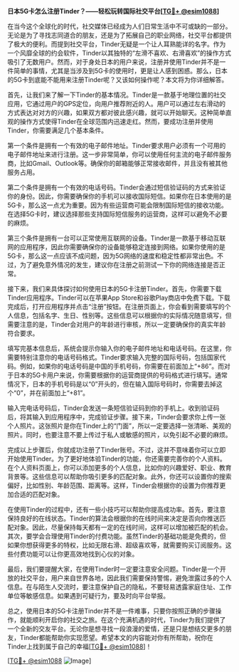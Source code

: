 **日本5G卡怎么注册Tinder？——轻松玩转国际社交平台[[TG💪+ @esim1088](https://t.me/s/esim1088)]**

在当今这个全球化的时代，社交媒体已经成为人们日常生活中不可或缺的一部分。无论是为了寻找志同道合的朋友，还是为了拓展自己的职业网络，社交平台都提供了极大的便利。而提到社交平台，Tinder无疑是一个让人耳熟能详的名字。作为一个风靡全球的约会软件，Tinder以其独特的“左滑不喜欢、右滑喜欢”的操作方式吸引了无数用户。然而，对于身处日本的用户来说，注册并使用Tinder并不是一件简单的事情，尤其是当涉及到5G卡的使用时，更是让人感到困惑。那么，日本的5G卡到底能不能用来注册Tinder呢？又该如何操作呢？本文将为你详细解答。

首先，让我们来了解一下Tinder的基本情况。Tinder是一款基于地理位置的社交应用，它通过用户的GPS定位，向用户推荐附近的人。用户可以通过左右滑动的方式表达对对方的兴趣，如果双方都对彼此感兴趣，就可以开始聊天。这种简单直观的操作方式使得Tinder在全球范围内迅速走红。然而，要成功注册并使用Tinder，你需要满足几个基本条件。

第一个条件是拥有一个有效的电子邮件地址。Tinder要求用户必须有一个可用的电子邮件地址来进行注册。这一步非常简单，你可以使用任何主流的电子邮件服务商，比如Gmail、Outlook等。确保你的邮箱能够正常接收邮件，并且没有被其他服务占用。

第二个条件是拥有一个有效的电话号码。Tinder会通过短信验证码的方式来验证你的身份。因此，你需要确保你的手机可以接收国际短信。如果你在日本使用的是5G卡，那么这一点尤为重要。因为有些运营商可能会限制国际短信的接收功能。在选择5G卡时，建议选择那些支持国际短信服务的运营商，这样可以避免不必要的麻烦。

第三个条件是拥有一台可以正常使用互联网的设备。Tinder是一款基于移动互联网的应用程序，因此你需要确保你的设备能够稳定连接到网络。如果你使用的是5G卡，那么这一点应该不成问题，因为5G网络的速度和稳定性都非常出色。不过，为了避免意外情况的发生，建议你在注册之前测试一下你的网络连接是否正常。

接下来，我们来具体探讨如何使用日本的5G卡注册Tinder。首先，你需要下载Tinder应用程序。Tinder可以在苹果App Store和谷歌Play商店中免费下载。下载完成后，打开应用程序并点击“注册”按钮。在注册页面上，你会看到需要填写的个人信息，包括名字、生日、性别等。这些信息可以根据你的实际情况随意填写，但需要注意的是，Tinder会对用户的年龄进行审核，所以一定要确保你的真实年龄符合要求。

填写完基本信息后，系统会提示你输入你的电子邮件地址和电话号码。在这里，你需要特别注意你的电话号码格式。Tinder要求输入完整的国际号码，包括国家代码。例如，如果你的电话号码是中国的手机号码，你需要在前面加上“+86”。而对于日本的5G卡用户来说，你需要根据你的运营商提供的号码格式进行填写。通常情况下，日本的手机号码是以“0”开头的，但在输入国际号码时，你需要去掉这个“0”，并在前面加上“+81”。

输入完电话号码后，Tinder会发送一条短信验证码到你的手机上。收到验证码后，将其输入到应用程序中，完成验证步骤。接下来，Tinder会要求你上传一张个人照片。这张照片是你在Tinder上的“门面”，所以一定要选择一张清晰、美观的照片。同时，也要注意不要上传过于私人或敏感的照片，以免引起不必要的麻烦。

完成以上步骤后，你就成功注册了Tinder账号。不过，这并不意味着你可以立即开始使用Tinder。为了更好地体验Tinder的功能，你还需要完善你的个人资料。在个人资料页面上，你可以添加更多的个人信息，比如你的兴趣爱好、职业、教育背景等。这些信息可以帮助你吸引更多的匹配对象。此外，你还可以设置你的搜索偏好，比如性别、年龄范围、距离等。这样，Tinder会根据你的设置为你推荐更加合适的匹配对象。

在使用Tinder的过程中，还有一些小技巧可以帮助你提高成功率。首先，要注意保持良好的在线状态。Tinder的算法会根据你的在线时间来决定是否向你推送匹配对象。因此，尽量保持每天都有一定的在线时间，这样可以增加被匹配的机会。其次，要学会合理使用Tinder的付费功能。虽然Tinder的基础功能是免费的，但如果你想获得更多的特权，比如无限右滑、超级喜欢等，就需要购买订阅服务。这些付费功能可以让你更高效地找到心仪的对象。

最后，我们要提醒大家，在使用Tinder时一定要注意安全问题。Tinder是一个开放的社交平台，用户来自世界各地，因此我们需要保持警惕，避免泄露过多的个人信息。在与陌生人交流时，要注意保护自己的隐私，不要轻易透露家庭住址、工作单位等敏感信息。如果遇到可疑行为，要及时向平台举报。

总之，使用日本的5G卡注册Tinder并不是一件难事，只要你按照正确的步骤操作，就能顺利开启你的社交之旅。在这个充满机遇的时代，Tinder为我们提供了一个全新的交友平台。无论你是想寻找一段浪漫的爱情，还是只是想结交更多的朋友，Tinder都能帮助你实现愿望。希望本文的内容能对你有所帮助，祝你在Tinder上找到属于自己的幸福[[TG💪+ @esim1088](https://t.me/s/esim1088)]！

[[TG💪+ @esim1088](https://t.me/s/esim1088) ![Image](https://i.postimg.cc/4NQfJmqS/Snipaste-2025-05-13-00-14-12.png)]